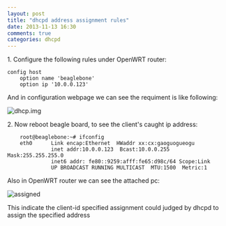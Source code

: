 ```yaml
---
layout: post
title: "dhcpd address assignment rules"
date: 2013-11-13 16:30
comments: true
categories: dhcpd
---
```

1\. Configure the following rules under OpenWRT router:

```
config host
	option name 'beaglebone'
	option ip '10.0.0.123'
```

And in configuration webpage we can see the requiment is like following:

![dhcp.img](/images/dhcpass.jpg)

2\. Now reboot beagle board, to see the client's caught ip address:

```
	root@beaglebone:~# ifconfig
	eth0      Link encap:Ethernet  HWaddr xx:cx:gaoguogueogu  
	          inet addr:10.0.0.123  Bcast:10.0.0.255  Mask:255.255.255.0
	          inet6 addr: fe80::9259:afff:fe65:d98c/64 Scope:Link
	          UP BROADCAST RUNNING MULTICAST  MTU:1500  Metric:1
```

Also in OpenWRT router we can see the attached pc:

![assigned](/images/assigned.jpg)

This indicate the client-id specified assignment could judged by dhcpd to assign the specified address
